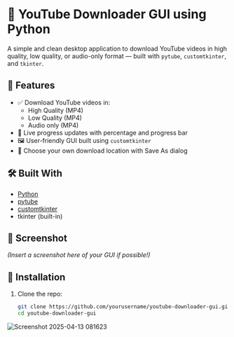 # 🎥 YouTube Downloader GUI using Python

A simple and clean desktop application to download YouTube videos in high quality, low quality, or audio-only format — built with `pytube`, `customtkinter`, and `tkinter`.

## 🚀 Features

- ✅ Download YouTube videos in:
  - High Quality (MP4)
  - Low Quality (MP4)
  - Audio only (MP4)
- 📶 Live progress updates with percentage and progress bar
- 🖼️ User-friendly GUI built using `customtkinter`
- 📂 Choose your own download location with Save As dialog

## 🛠️ Built With

- [Python](https://www.python.org/)
- [pytube](https://github.com/pytube/pytube)
- [customtkinter](https://github.com/TomSchimansky/CustomTkinter)
- tkinter (built-in)

## 📸 Screenshot

*(Insert a screenshot here of your GUI if possible!)*

## 🔧 Installation

1. Clone the repo:
   ```bash
   git clone https://github.com/yourusername/youtube-downloader-gui.git
   cd youtube-downloader-gui
![Screenshot 2025-04-13 081623](https://github.com/user-attachments/assets/ad82b6b4-c920-4378-b6f9-f627a9f4f29f)
